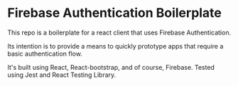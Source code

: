 # Firebase Authentication Boilerplate

This repo is a boilerplate for a react client that uses Firebase Authentication.

Its intention is to provide a means to quickly prototype apps that require a basic authentication flow.

It's built using React, React-bootstrap, and of course, Firebase. Tested using Jest and React Testing Library.
